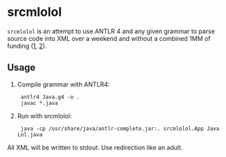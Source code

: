 srcmlolol
=========

`srcmlolol` is an attempt to use ANTLR 4 and any given grammar to parse source
code into XML over a weekend and without a combined 1MM of funding ([1][], [2][]).


[1]: http://www.nsf.gov/awardsearch/showAward?AWD_ID=1305292
[2]: http://www.nsf.gov/awardsearch/showAward?AWD_ID=1305217

Usage
-----

1. Compile grammar with ANTLR4:

        antlr4 Java.g4 -o .
        javac *.java

2. Run with srcmlolol:

        java -cp /usr/share/java/antlr-complete.jar:. srcmlolol.App Java Lol.java

All XML will be written to stdout. Use redirection like an adult.